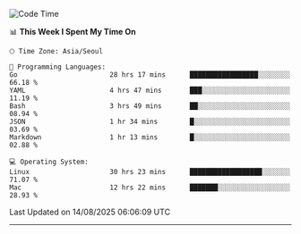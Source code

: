<!---
[![JS's LinkedIn](https://img.shields.io/badge/LinkedIn-blue?style=for-the-badge&logo=linkedin)](https://www.linkedin.com/in/jaeseung-lee-5a2a32139/) 
[![JS's Notion](https://img.shields.io/badge/Notion-black?style=for-the-badge&logo=notion)](https://bit.ly/ljswiki1) <br><br>
-->
<!-- ![JS's GitHub stats](https://github-readme-stats-lemon-five.vercel.app/api?username=tkxkd0159&hide=contribs,prs,stars,issues&show_icons=true&theme=react&include_all_commits=true)   -->
<!-- ![Top Langs](https://github-readme-stats-lemon-five.vercel.app/api/top-langs/?username=tkxkd0159&layout=compact&hide=jupyter%20notebook,scss,html,css&langs_count=10)  -->


<!--START_SECTION:waka-->
![Code Time](http://img.shields.io/badge/Code%20Time-4%2C194%20hrs%2026%20mins-blue)

📊 **This Week I Spent My Time On** 

```text
🕑︎ Time Zone: Asia/Seoul

💬 Programming Languages: 
Go                       28 hrs 17 mins      █████████████████░░░░░░░░   66.18 % 
YAML                     4 hrs 47 mins       ███░░░░░░░░░░░░░░░░░░░░░░   11.19 % 
Bash                     3 hrs 49 mins       ██░░░░░░░░░░░░░░░░░░░░░░░   08.94 % 
JSON                     1 hr 34 mins        █░░░░░░░░░░░░░░░░░░░░░░░░   03.69 % 
Markdown                 1 hr 13 mins        █░░░░░░░░░░░░░░░░░░░░░░░░   02.88 % 

💻 Operating System: 
Linux                    30 hrs 23 mins      ██████████████████░░░░░░░   71.07 % 
Mac                      12 hrs 22 mins      ███████░░░░░░░░░░░░░░░░░░   28.93 % 
```


 Last Updated on 14/08/2025 06:06:09 UTC
<!--END_SECTION:waka-->

---
<!---
<a href="https://github.com/tkxkd0159/books">
  <img align="center" src="https://github-readme-stats-lemon-five.vercel.app/api/pin/?username=tkxkd0159&repo=books&theme=react" />
</a>
-->

<!---
- 🔭 I’m currently working on ...
- 🌱 I’m currently learning blockchain and distributed network
- 👯 I’m looking to collaborate on ...
- 🤔 I’m looking for help with ...
- 💬 Ask me about ...
- 📫 How to reach me: ...
- 😄 Pronouns: ...
- ⚡ Fun fact: ...
-->
